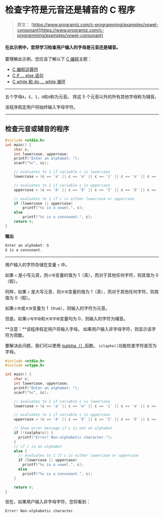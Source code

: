 # 检查字符是元音还是辅音的 C 程序

> 原文： [https://www.programiz.com/c-programming/examples/vowel-consonant](https://www.programiz.com/c-programming/examples/vowel-consonant)

#### 在此示例中，您将学习检查用户输入的字母是元音还是辅音。

要理解此示例，您应该了解以下 [C 编程](/c-programming "C tutorial")主题：

*   [C 编程运算符](/c-programming/c-operators)
*   [C if ... else 语句](/c-programming/c-if-else-statement)
*   [C while 和 do ... while 循环](/c-programming/c-do-while-loops)

* * *

五个字母`A`，`E`，`I`，`O`和`U`称为元音。 除这 5 个元音以外的所有其他字母称为辅音。

该程序假定用户将始终输入字母字符。

* * *

## 检查元音或辅音的程序

```c
#include <stdio.h>
int main() {
    char c;
    int lowercase, uppercase;
    printf("Enter an alphabet: ");
    scanf("%c", &c);

    // evaluates to 1 if variable c is lowercase
    lowercase = (c == 'a' || c == 'e' || c == 'i' || c == 'o' || c == 'u');

    // evaluates to 1 if variable c is uppercase
    uppercase = (c == 'A' || c == 'E' || c == 'I' || c == 'O' || c == 'U');

    // evaluates to 1 if c is either lowercase or uppercase
    if (lowercase || uppercase)
        printf("%c is a vowel.", c);
    else
        printf("%c is a consonant.", c);
    return 0;
} 
```

**输出**

```c
Enter an alphabet: G
G is a consonant. 
```

* * *

用户输入的字符存储在变量 `c` 中。

如果 `c` 是小写元音，则`小写`变量的值为 1（真），而对于其他任何字符，则其值为 0（假）。

同样，如果 `c` 是大写元音，则`大写`变量的值为 1（真），而对于其他任何字符，则其值为 0（假）。

如果`小写`或`大写`变量为 1（true），则输入的字符为元音。

但是，如果`小写字母`和`大写字母`变量均为 0，则输入的字符为辅音。

**注意：**该程序假定用户将输入字母。 如果用户输入非字母字符，则显示该字符为常数。

要解决此问题，我们可以使用 [isalpha（）](/c-programming/library-function/ctype.h/isalpha "C isalpha() Function")函数。 `islapha()`功能检查字符是否为字母。

```c
#include <stdio.h>
#include <ctype.h>

int main() {
    char c;
    int lowercase, uppercase;
    printf("Enter an alphabet: ");
    scanf("%c", &c);

    // evaluates to 1 if variable c is lowercase
    lowercase = (c == 'a' || c == 'e' || c == 'i' || c == 'o' || c == 'u');

    // evaluates to 1 if variable c is uppercase
    uppercase = (c == 'A' || c == 'E' || c == 'I' || c == 'O' || c == 'U');

    // Show error message if c is not an alphabet
    if (!isalpha(c)) {
      printf("Error! Non-alphabetic character.");
    }
    // if c is an alphabet
    else {
      // evaluates to 1 if c is either lowercase or uppercase
      if (lowercase || uppercase)
        printf("%c is a vowel.", c);
      else
        printf("%c is a consonant.", c);
    }

    return 0;
}
```

现在，如果用户输入非字母字符，您将看到：

```c
Error! Non-alphabetic character.
```